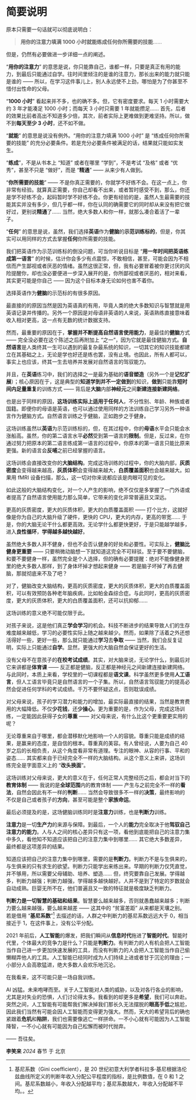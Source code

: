 # 简要说明

原本只需要一句话就可以彻底说明白：

> **用你的注意力填满 1000 小时就能练成任何你所需要的技能**……

但是，仍然有必要做进一步详细一点的阐述。

“**用你的注意力**” 的意思是说，你只能靠自己，谁都一样，只要是真正有用的能力，到最后只能通过自学。往时间里倾注的是谁的注意力，那长出来的能力就只能是谁的 —— 所以，在学习这件事儿上，别人永远使不上劲，哪怕是为了你甚至不惜付出性命的父母。

“**1000 小时**” 看起来并不多，也的确不多。但，它有密度要求。每天 1 小时需要大约 3 年才能凑足 1000 小时；而每天 3 小时只需要 1 年就能攒足…… 首先，后者的效果比前者高出不知道多少倍，其次，前者实际上更难做到更难坚持。所以，做不到**每天至少 3 小时**，还不如不做。

“**就能**” 的意思是说没有例外。“用你的注意力填满 1000 小时” 是 “练成任何你所需要的技能”  的充分必要条件。若是充分必要条件被满足的话，结果就只能如实发生。

“**练成**”，不是从书本上 “知道” 或者在哪里 “学到”，不是考试 “及格” 或者 “优秀”，甚至不只是 “做好”，而是 “**精通**” —— 从来少有人做到。

“**你所需要的技能**” —— 不是你真正需要的，你就学不好练不会。在这一点上，你非常有经验。就算真正需要，你自己却看不出来，或者暂时感受不到，那么，你还是学不好练不会，起码暂时学不好练不会。你更有经验的是，虽然人生最需要的技能其实并没有多少，但几乎都一样，你在认同的确需要它的同时却从来没有把它做好过，更别说**精通**了…… 当然，绝大多数人和你一样，就那么凑合着活了一辈子。

“**任何**” 的意思是说，虽然，我们选择**英语**作为**健脑**的**示范训练标的**，但是，你其实可以用同样的方式去掌握**任何**你所需要的技能。

我们把英语作为示范训练标的倒没问题，可当你听说目标是 “**用一年时间把英语练成第一语言**” 的时候，估计你会多少有点震惊，不敢相信，甚至，可能会因为不相信而产生鄙视或者厌恶的情绪。虽然这很正常，但，我有必要冒着被你更讨厌的风险提醒你，却也没必要便进一步深入展开的是，你所鄙视或者厌恶的，相对来看，其实更可能是你自己 —— 因为这个目标本身无论如何也害不着你。

选择英语作为**健脑**的示范标的有很多原因。

最直接的的原因当然是因为英语真的有用，毕竟人类的绝大多数知识与智慧就是用英语记录并传播的。另外一个原因是对母语非英语的人来说，英语熟练直接意味着收入相对更高，这一点有无数的统计数据支持。

然而，最重要的原因在于，**掌握并不断提高自然语言使用能力**，是最佳的**健脑**方式 —— 完全没必要在这个陈述之后再附加上 “之一”，因为它就是最佳健脑方式。**自然语言**是人类终其一生可以遇到的最复杂最系统的知识，一切其它的知识技能都建立在其基础之上，无论是学也好还是练也罢，没有止境。也因此，所有人都可以，事实上也应该，终其一生去培养并发展对自然语言的驾驭能力。

并且，在**英语**练习中，我们的选择之一是最为基础的**语音塑造**（另外一个是**记忆扩展**）；核心原因在于，这是典型的**知道学到并不一定做到**的知识，**做到**只能靠**短时间内足量重复**的训练方式 —— 背后是**大脑**内部**神经元**之间**新建连接新建网络**。

也是出于同样的原因，**这场训练实际上适用于任何人**，不分性别、年龄、种族或者国籍。即便你的母语是英语，也可以通过使用同样的方法训练自己学习另外一种语言作为健脑方式。自然语言训练之于健脑，正如跑步之于健身。

这场训练虽然以**英语**为示范训练标的，但，在其过程中，你的**母语**水平会只能会水涨船高。虽然，你的第二语言水平**必然**受到第一语言的**限制**。但是，反过来，在你通过努力把原本的第二语言练成第一语言的过程中，你原本的第一语言只能比原来更强。新的语言会**反哺**之前已经掌握的语言。

这场训练会直接改变你的**大脑结构**。完成这场训练的过程中，你的大脑内部，**灰质密度**会变得越来越高，**灰质体积**会变得越来越大，**白质覆盖面积**也会越来越大。如果用 fMRI 设备扫描，那么，这一切对你来说都应该是肉眼可见的变化。

如此这般的大脑结构变化，对一个人产生的影响，绝不仅仅是多掌握了一门外语或者提高了自然语言使用能力那么简单，它带来的变化非常普遍且又深远。

更高的灰质密度，更大的灰质体积，更大的白质覆盖面积 —— 打个比方，这就好像是你为自己的大脑升级了硬件，更快的 CPU，更大的内存，更高的带宽…… 于是，你的大脑无论干什么都更高效。无论学什么都更快更好，于是只能越学越多，进入**良性循环**，**学得越多越快越好**。

虽然绝大多数人并不健身，但也不会否认健身的好处和必要性。可实际上，**健脑比健身更重要** —— 只要稍微动脑想一下就知道这完全不可辩驳。至于要不要健脑，和要不要健身一样，虽然完全是个人选择，但的确有必要提醒：绝对不能像健身房里的绝大多数人那样，到了身体坏掉才想起来健身 —— 若是脑子坏掉了再去健脑，那就彻底来不及了吧？

对了，健脑改变大脑结构，更高的灰质密度，更大的灰质体积，更大的白质覆盖面积，可以有效预防各种老年脑疾病，比如帕金森综合症。与此同时，更高的灰质密度，更大的灰质体积，更大的白质覆盖面积，还可以抗抑郁……

这场训练的意义绝不可能仅限于此。

对孩子来说，这是他们真正**学会学习**的机会。科技不断进步的结果导致人们的生存难度越来越低，学习的必要性实际上随之越来越少。然而，如果除了活着之外还想活得好一些，更好一些，那么就只能通过**学习**去**争取** —— 当然，我们会反复证明，实际上只能通过**自学**。显然，更强大的大脑自然会保证更好的生活。

没有父母不在意孩子的**在校考试成绩**。其实，对大脑来说，无论学什么，到最后对它来讲都是**体育课** —— 反正都是健脑，反正都是神经元之间新建连接新建网络。与此同时，本质上来看，学校里的一切课程都是**语文课**。科学虽然更多使用**人工语言**，但人工语言毕竟只是自然语言的一个子集。所以，自然语言驾驭能力的提高必然会促进任何学科的考试成绩。千万不要怀疑这点，否则耽误成绩。

对父母来说，孩子的学习潜力和能力的增加，最实际最直接的结果，当然是教育费用的大幅降低。不仅**少花钱**，还**少操心**。更为重要的是，作为父母，完成这场训练，一定能因此获得子女的**尊重** —— 对父母来说，有什么比这个更重要更实用的呢？

无论尊重来自于哪里，都会潜移默化地影响一个人的容貌。尊重只能是成绩的结果，是赢来的态度，是自信的根本。尊重真的美容。有人曾经说，人要为自己 40 岁之后的长相负责，从这个角度看非常有道理。专注的眼神、从容的行事、平和的姿态…… 其实都来自于已经完全不一样的大脑结构。从这个意义上来讲，这场训练完全是字面意义上的 “**改头换面**”。

这场训练对父母来说，更大的意义在于，任何正常人完整经历之后，都会对当下的**教育体制** —— 我说的是**全球范围**内的教育体制 —— 产生与之前完全不一样的**看法**，自然会因此有不一样的**判断**…… 当然会导致很多不一样的**决策**，最终影响的不仅是自己或者孩子的**方向**，甚至可能是整个**家族命运**。

最后必须提及的是，这场健脑训练同时是**注意力**训练，也是**判断力**训练。

**注意力**是一切**生产力**的来源与保障。到最后，一个人的**能力**完全取决于他**驾驭自己注意力的能力**。人与人之间的核心差异只有这一项，看他到底能把自己的注意力集中多久，看他知不知道应该把自己的注意力集中到哪里…… 其它绝大多数差异，最终都是这项差异的结果。

知道应该把自己的注意力集中到哪里，需要的是**判断力**。判断力不是与生俱来的，与生俱来的只有求生的欲望。判断力只能学出来练出来。早期的判断力仅凭直觉，并不够用，所以需要父母辅助、培养、塑造…… 但，终究要靠自己发展。学得越多，判断力越强；判断力越强，学得越多越快越好。人并不是到了特定的岁数就会自动成熟。巨婴无所不在，他们普遍且又一致的特征就是极度缺乏判断力。

**判断力是一切智慧的基础和结果**。智慧要么越来越多，否则就愚蠢越来越多；判断力要么越来越强，要么越来越差 —— 这其中的 “贫富差距” 从来都是天壤之别。若是借用 “**基尼系数**”[^*] 去描述的话，人群之中判断力的基尼系数远远大于 0，相当接近于 1，在这件事上，没有公平分配。

2021 年前后，**人工智能**的爆发，把我们瞬间从**信息时代**拖进了**智能时代**。智能时代里，个体最大的竞争力是什么？只能是**判断力**。有判断力的人有机会把人工智能当作自己进一步更加快速发展的工具，而没有判断力的人会把人工智能当作自己偷懒糊弄他人的工具。人工智能已经同时成为人们持续上进或者甘于沉沦的理由；一小部分人会高歌猛进，绝大多数人会欢乐地沉沦。

在我看来，这不可能只是一场自我训练。

AI 凶猛。未来咆哮而至。关于人工智能对人类的威胁，以及对各行各业的影响，尤其是对失业的恐惧，人们讨论得太多。我看到的却更多是**希望**，我们可以奔赴。突然之间，人工智能有可能帮我们解决掉我们那长久无法摆脱的**眼高手低**之尴尬，因此我们当然有可能会因人工智能而变得更为强大。然而，天大的希望背后的确也紧跟着**危机**和**陷阱**，我们也需要像逃亡一样拼命。一不小心就有可能因为人工智能降智，一不小心就有可能因为自己松懈而被时代抛弃。

—— 吾往矣。



<span style="text-align: right;">**李笑来** *2024* 春节 于 北京</span>





[^*]: 基尼系数（Gini coefficient），是 20 世纪初意大利学者科拉多·基尼根据洛伦兹曲线所定义的判断年收入分配公平程度的指标，是比例数值，在 0 和 1 之间。基尼系数越小，年收入分配越平均；基尼系数越大，年收入分配越不平均。。
